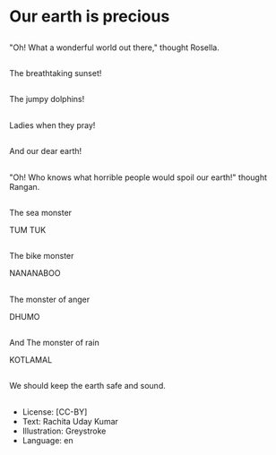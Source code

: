 # Our earth is precious

##
"Oh! What a wonderful world out there," thought Rosella.

##
The breathtaking sunset!

##
The jumpy dolphins!

##
Ladies when they pray!

##
And our dear earth!

##
"Oh! Who knows what horrible people would spoil our earth!" thought Rangan.

##
The sea monster

TUM TUK

##
The bike monster

NANANABOO

##
The monster of anger

DHUMO

##
And The monster of rain

KOTLAMAL

##
We should keep the earth safe and sound.

##
* License: [CC-BY]
* Text: Rachita Uday Kumar
* Illustration: Greystroke
* Language: en
